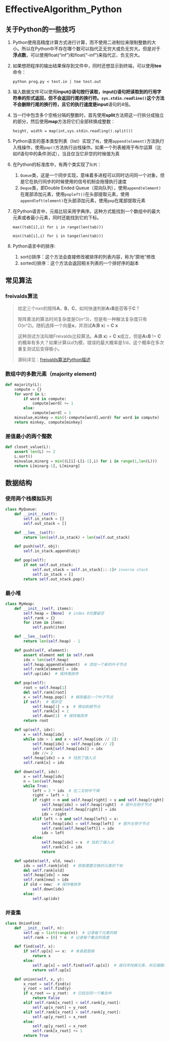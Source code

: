 # EffectiveAlgorithm_Python
## 关于Python的一些技巧

1. Python使用高精度计算方式进行计算，而不使用二进制位来限制整数的大小。所以在Python中不存在哪个数可以指代正无穷大或负无穷大。但是对于**浮点数**，可以使用float(“inf”)和float(“-inf”)来指代正、负无穷大。

2. 如果想把程序的输出结果保存到文件中，同时还想显示到终端，可以使用**tee**命令：

   `python prog.py < test.in | tee test.out`

3. 输入数据文件可以使用**input()**语句按行读取，input()语句把读取到的行用字符串的形式返回，但不会返回行尾的换行符。`sys.stdin.readline()`这个方法不会删除行尾的换行符，且它的执行速度是**input**语句的4倍。

4. 当一行中包含多个空格分隔的整数时，首先使用**split**方法把这一行拆分成独立的部分，然后使用**map**方法将它们全部转换成整数：

   `height, width = map(int,sys.stdin.readling().split())`

5. Python语言的基本类型列表（list）实现了`栈`，使用`append(element)`方法执行入栈操作，使用`pop()`方法执行出栈操作。如果一个列表被用于布尔运算（比如if语句中的条件测试），当且仅当它非空的时候值为真

6. 在Python的标准库中，有两个类实现了`队列`：

   1. `Queue`类，这是一个同步实现，意味着多进程可以同时访问同一个对象，但是它在执行同步的时候使用的信号机制会拖慢执行速度
   2. `Deque`类，即Double Ended Queue（双向队列），使用`append(element)`在尾部添加元素，使用`popleft()`在头部提取元素，使用`appendleft(element)`在头部添加元素，使用`pop`在尾部提取元素

7. 在Python语言中，元祖比较采用字典序。这种方式能找到一个数组中的最大元素或者最小元素，同时还能找到它的下标。

   `max((tab[i],i) for i in range(len(tab)))`

   `min((tab[i],i) for i in tange(len(tab)))`

8. Python语言中的排序:

   1. sort()排序：这个方法会直接修改被排序的列表内容，称为“原地”修改
   2. sorted()排序：这个方法会返回相关列表的一个排好序的副本



## 常见算法

### freivalds算法

> 给定三个nxn的矩阵**A**，**B**，**C**，如何快速判断**A**x**B**是否等于**C**？
>
> 矩阵乘法的算法时间复杂度是O(n\^3)，但是有一种解法复杂度只有O(n\^2)。随机选择一个向量**x**，并测试**A**(**B** **x**) = **C** **x**
>
> 这种测试方法叫做Freivalds比较算法。**A**(**B** **x**) = **C** **x**成立，但是**A**x**B** != **C**的概率有多大？如果计算以*d*为模，错误的最大概率是1/d，这个概率在多次重复测试后变得极小。
>
> 源码详见：[freivalds算法Python描述](src/freivalds.py)



### 数组中的多数元素（majority element)

```python
def majority(L):
    compute = {}
    for word in L:
        if word in compute:
            compute[word] += 1
        else:
            compute[word] = 1
    minvalue,minkey = min((-compute[word],word) for word in compute)
    return minkey, compute[minkey]
```



### 差值最小的两个整数

```python
def closet_value(L):
    assert len(L) >= 2
    L.sort()
    minvalue,minarg = min((L[i]-L[i-1],i) for i in range(1,len(L)))
    return L[minarg-1], L[minarg]
```



## 数据结构

### 使用两个栈模拟队列

```python
class MyQueue:
    def __init__(self):
        self.in_stack = []
        self.out_stack = []

    def __len__(self):
        return len(self.in_stack) + len(self.out_stack)

    def push(self, obj):
        self.in_stack.append(obj)

    def pop(self):
        if not self.out_stack:
            self.out_stack = self.in_stack[::-1]# inverse stack
            self.in_stack = []
        return self.out_stack.pop()
```

### 最小堆

```python
class MyHeap:
    def __init__(self, items):
        self.heap = [None]  # index 0位置留空
        self.rank = {}
        for item in items:
            self.push(item)

    def __len__(self):
        return len(self.heap) - 1

    def push(self, element):
        assert element not in self.rank
        idx = len(self.heap)
        self.heap.append(element)  # 添加一个新的叶子节点
        self.rank[element] = idx
        self.up(idx)  # 保持堆排序

    def pop(self):
        root = self.heap[1]
        del self.rank[root]
        x = self.heap.pop()  # 移除最后一个叶子节点
        if self:  # 堆非空
            self.heap[1] = x  # 移动到根节点
            self.rank[x] = 1
            self.down(1)  # 保持堆排序
        return root

    def up(self, idx):
        x = self.heap[idx]
        while idx > 1 and x < self.heap[idx // 2]:
            self.heap[idx] = self.heap[idx // 2]
            self.rank[self.heap[idx]] = idx
            idx //= 2
        self.heap[idx] = x  # 找到了插入点
        self.rank[x] = idx

    def down(self, idx):
        x = self.heap[idx]
        n = len(self.heap)
        while True:
            left = 2 * idx  # 在二叉树中下降
            right = left + 1
            if right < n and self.heap[right] < x and self.heap[right] < self.heap[left]:
                self.heap[idx] = self.heap[right]  # 提升右侧子节点
                self.rank[self.heap[right]] = idx
                idx = right
            elif left < n and self.heap[left] < x:
                self.heap[idx] = self.heap[left]  # 提升左侧子节点
                self.rank[self.heap[left]] = idx
                idx = left
            else:
                self.heap[idx] = x  # 找到了插入点
                self.rank[x] = idx
                return

    def update(self, old, new):
        idx = self.rank[old]  # 获取需要交换的元素的下标
        del self.rank[old]
        self.heap[idx] = new
        self.rank[new] = idx
        if old < new:  # 保持堆排序
            self.down(idx)
        else:
            self.up(idx)
```

### 并查集

```python
class UnionFind:
    def __init__(self, n):
        self.up = list(range(n))  # 记录每个元素的根
        self.rank = [0] * n  # 记录每个集合的高度

    def find(self, x):
        if self.up[x] == x:  # 本身就是根
            return x
        else:
            self.up[x] = self.find(self.up[x])  # 递归寻找根元素，并压缩路径
            return self.up[x]

    def union(self, x, y):
        x_root = self.find(x)
        y_root = self.find(y)
        if x_root == y_root:  # 已经在同一个集合中
            return False
        elif self.rank[x_root] < self.rank[y_root]:
            self.up[x_root] = y_root
        elif self.rank[x_root] > self.rank[y_root]:
            self.up[y_root] = x_root
        else:
            self.up[y_root] = x_root
            self.rank[x_root] += 1
        return True
```

